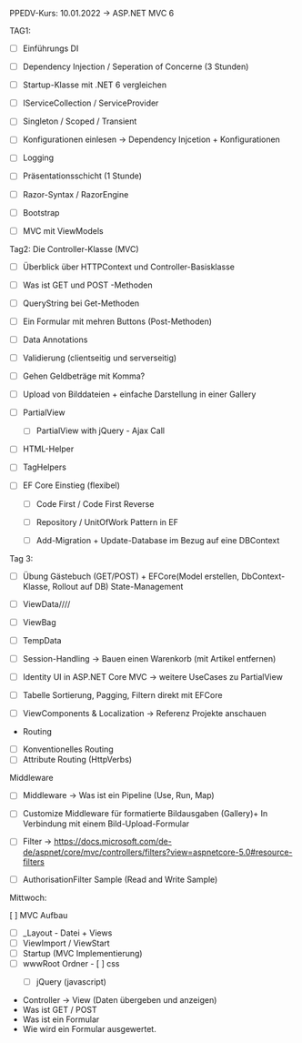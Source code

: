 ﻿PPEDV-Kurs: 10.01.2022 -> ASP.NET MVC 6

TAG1:
- [ ] Einführungs DI 
- [ ] Dependency Injection / Seperation of Concerne (3 Stunden) 
- [ ] Startup-Klasse mit .NET 6 vergleichen 

- [ ] IServiceCollection / ServiceProvider
- [ ] Singleton / Scoped / Transient 
- [ ] Konfigurationen einlesen -> Dependency Injcetion + Konfigurationen
- [ ] Logging 
- [ ] Präsentationsschicht (1 Stunde) 
- [ ] Razor-Syntax / RazorEngine 
- [ ] Bootstrap
- [ ] MVC mit ViewModels

Tag2:
Die Controller-Klasse (MVC)
- [ ] Überblick über HTTPContext und Controller-Basisklasse
- [ ] Was ist GET und POST -Methoden
- [ ] QueryString bei Get-Methoden
- [ ] Ein Formular mit mehren Buttons (Post-Methoden)
- [ ] Data Annotations 
- [ ] Validierung (clientseitig und serverseitig)
- [ ] Gehen Geldbeträge mit Komma?
- [ ] Upload von Bilddateien + einfache Darstellung in einer Gallery

- [ ] PartialView
  - [ ] PartialView with jQuery - Ajax Call
- [ ] HTML-Helper
- [ ] TagHelpers

- [ ] EF Core Einstieg (flexibel)
  - [ ] Code First / Code First Reverse
  - [ ] Repository / UnitOfWork Pattern in EF
  - [ ] Add-Migration + Update-Database im Bezug auf eine DBContext 



Tag 3:
- [ ] Übung Gästebuch (GET/POST) + EFCore(Model erstellen, DbContext-Klasse, Rollout auf DB)
State-Management
- [ ] ViewData////
- [ ] ViewBag
- [ ] TempData
- [ ] Session-Handling -> Bauen einen Warenkorb (mit Artikel entfernen)
- [ ] Identity UI in ASP.NET Core MVC -> weitere UseCases zu PartialView

- [ ] Tabelle Sortierung, Pagging, Filtern direkt mit EFCore 
- [ ] ViewComponents & Localization -> Referenz Projekte anschauen


- Routing
- [ ] Konventionelles Routing
- [ ] Attribute Routing (HttpVerbs)

Middleware
- [ ] Middleware -> Was ist ein Pipeline (Use, Run, Map)
- [ ] Customize Middleware für formatierte Bildausgaben (Gallery)+ In Verbindung mit einem Bild-Upload-Formular
- [ ] Filter -> https://docs.microsoft.com/de-de/aspnet/core/mvc/controllers/filters?view=aspnetcore-5.0#resource-filters
- [ ] AuthorisationFilter Sample (Read and Write Sample)



Mittwoch: 

[ ] MVC Aufbau 
   - [ ] _Layout - Datei + Views
   - [ ] ViewImport / ViewStart 
   - [ ] Startup (MVC Implementierung)
   - [ ] wwwRoot Ordner 
	- [ ] css
        - [ ] jQuery (javascript) 


   - Controller -> View (Daten übergeben und anzeigen) 
   - Was ist GET / POST  
   - Was ist ein Formular
   - Wie wird ein Formular ausgewertet. 
 



